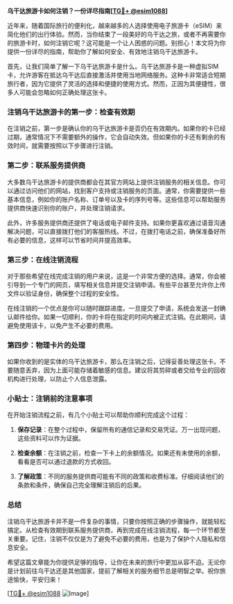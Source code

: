 **乌干达旅游卡如何注销？一份详尽指南[[TG💪+ @esim1088](https://t.me/s/esim1088)]**

近年来，随着国际旅行的便利化，越来越多的人选择使用电子旅游卡（eSIM）来简化他们的出行体验。然而，当你结束了一段美好的乌干达之旅，或者不再需要你的旅游卡时，如何注销它呢？这可能是一个让人困惑的问题。别担心！本文将为你提供一份详尽的指南，帮助你了解如何安全、有效地注销乌干达旅游卡。

首先，让我们简单了解一下乌干达旅游卡是什么。乌干达旅游卡是一种虚拟SIM卡，允许游客在抵达乌干达后直接激活并使用当地网络服务。这种卡非常适合短期旅行者，因为它提供了灵活的选择和便捷的使用方式。然而，正因为其便捷性，很多人可能会忽略如何正确处理这张卡。

### 注销乌干达旅游卡的第一步：检查有效期

在注销之前，第一步是确认你的乌干达旅游卡是否仍在有效期内。如果你的卡已经过期，通常情况下不需要额外的操作，它会自动失效。但如果你的卡还有剩余的有效时间，就需要按照以下步骤进行注销。

### 第二步：联系服务提供商

大多数乌干达旅游卡的提供商都会在其官方网站上提供注销服务的相关信息。你可以通过访问他们的网站，找到客户支持或注销服务的页面。通常，你需要提供一些基本信息，例如你的账户名称、订单号以及卡的序列号等。这些信息可以帮助服务提供商快速识别你的账户，并处理注销请求。

此外，许多服务提供商还提供了电话或电子邮件支持。如果你更喜欢通过语音沟通解决问题，可以直接拨打他们的客服热线。不过，在拨打电话之前，确保准备好所有必要的信息，这样可以节省时间并提高效率。

### 第三步：在线注销流程

对于那些希望在线完成注销的用户来说，这是一个非常方便的选择。通常，你会被引导到一个专门的网页，填写相关信息并提交注销申请。有些平台甚至允许你上传文件以验证身份，确保整个过程的安全性。

在线注销的一个优点是你可以随时跟踪进度。一旦提交了申请，系统会发送一封确认邮件给你。如果一切顺利，你的卡将在指定的时间内被正式注销。在此期间，请避免使用该卡，以免产生不必要的费用。

### 第四步：物理卡片的处理

如果你收到的是实体的乌干达旅游卡，那么在注销之后，记得妥善处理这张卡。不要随意丢弃，因为上面可能存储着敏感的信息。建议将其剪碎或者交给专业的回收机构进行处理，以防止个人信息泄露。

### 小贴士：注销前的注意事项

在开始注销流程之前，有几个小贴士可以帮助你顺利完成这个过程：

1. **保存记录**：在整个过程中，保留所有的通信记录和交易凭证。万一出现问题，这些资料可以作为证据。
   
2. **检查余额**：在注销之前，检查一下卡上的余额情况。如果还有未使用的余额，看看是否可以通过退款的方式收回。

3. **了解政策**：不同的服务提供商可能有不同的政策和收费标准。仔细阅读他们的条款和条件，确保自己完全理解注销后的后果。

### 总结

注销乌干达旅游卡并不是一件复杂的事情，只要你按照正确的步骤操作，就能轻松搞定。从检查有效期到联系服务提供商，再到完成在线注销流程，每一个环节都至关重要。记住，注销不仅仅是为了避免不必要的费用，也是为了保护个人隐私和信息安全。

希望这篇文章能为你提供足够的指导，让你在未来的旅行中更加从容不迫。无论你是计划前往乌干达还是其他国家，提前了解相关的服务细节总是明智之举。祝你旅途愉快，平安归来！

[[TG💪+ @esim1088](https://t.me/s/esim1088) ![Image](https://i.postimg.cc/4NQfJmqS/Snipaste-2025-05-13-00-14-12.png)]